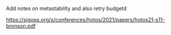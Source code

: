 Add notes on metastability
and also retry budgetd


https://sigops.org/s/conferences/hotos/2021/papers/hotos21-s11-bronson.pdf
